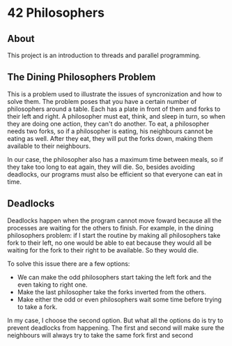 # 42 Philosophers

## About
This project is an introduction to threads and parallel programming.

## The Dining Philosophers Problem
This is a problem used to illustrate the issues of syncronization and how to solve them.
The problem poses that you have a certain number of philosophers around a table. Each has a plate in front of them and forks to their left and right. A philosopher must eat, think, and sleep in turn, so when they are doing one action, they can't do another.
To eat, a philosopher needs two forks, so if a philosopher is eating, his neighbours cannot be eating as well. After they eat, they will put the forks down, making them available to their neighbours.

In our case, the philosopher also has a maximum time between meals, so if they take too long to eat again, they will die. So, besides avoiding deadlocks, our programs must also be efficient so that everyone can eat in time.

##  Deadlocks
Deadlocks happen when the program cannot move foward because all the processes are waiting for the others to finish. For example, in the dining philosophers problem: if I start the routine by making all philosophers take fork to their left, no one would be able to eat because they would all be waiting for the fork to their right to be available. So they would die. 

To solve this issue there are a few options:
  - We can make the odd philosophers start taking the left fork and the even taking to right one.
  - Make the last philosopher take the forks inverted from the others.
  - Make either the odd or even philosophers wait some time before trying to take a fork.

In my case, I choose the second option. But what all the options do is try to prevent deadlocks from happening. The first and second will make sure the neighbours will always try to take the same fork first and second
